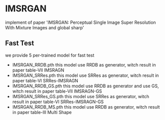 # IMSRGAN
implement of paper 'IMSRGAN: Perceptual Single Image Super Resolution With Mixture Images and global sharp'

## Fast Test
we provide 5 per-trained model for fast test

* IMSRGAN_RRDB.pth       this model use RRDB as generator, witch result in paper table-VII IMSRAGN
* IMSRGAN_SRRes.pth      this model use SRRes as generator, witch result in paper table-VI  SRRes-IMSRAGN
* IMSRGAN_RRDB_GS.pth    this model use RRDB as generator and use GS, witch result in paper table-VII IMSRAGN-GS
* IMSRGAN_SRRes_GS.pth   this model use SRRes as generator, witch result in paper table-VI  SRRes-IMSRAGN-GS
* IMSRGAN_RRDB_MS.pth    this model use RRDB as generator, witch result in paper table-III Multi Shape

